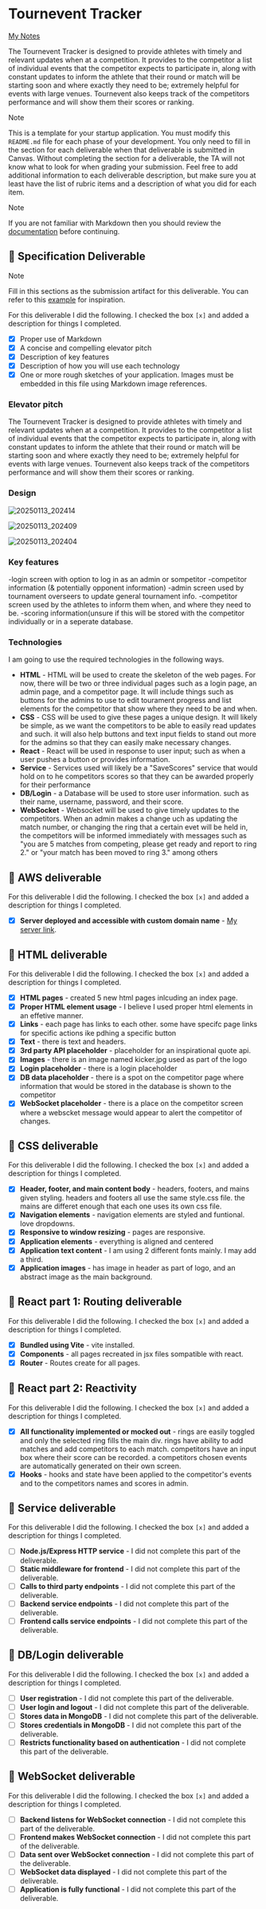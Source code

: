 # Tournevent Tracker

[My Notes](notes.md)

The Tournevent Tracker is designed to provide athletes with timely and relevant updates when at a competition. It provides to the competitor a list of individual events that the competitor expects to participate in, along with constant updates to inform the athlete that their round or match will be starting soon and where exactly they need to be; extremely helpful for events with large venues. Tournevent also keeps track of the competitors performance and will show them their scores or ranking.


> [!NOTE]
>  This is a template for your startup application. You must modify this `README.md` file for each phase of your development. You only need to fill in the section for each deliverable when that deliverable is submitted in Canvas. Without completing the section for a deliverable, the TA will not know what to look for when grading your submission. Feel free to add additional information to each deliverable description, but make sure you at least have the list of rubric items and a description of what you did for each item.

> [!NOTE]
>  If you are not familiar with Markdown then you should review the [documentation](https://docs.github.com/en/get-started/writing-on-github/getting-started-with-writing-and-formatting-on-github/basic-writing-and-formatting-syntax) before continuing.

## 🚀 Specification Deliverable

> [!NOTE]
>  Fill in this sections as the submission artifact for this deliverable. You can refer to this [example](https://github.com/webprogramming260/startup-example/blob/main/README.md) for inspiration.

For this deliverable I did the following. I checked the box `[x]` and added a description for things I completed.

- [x] Proper use of Markdown
- [x] A concise and compelling elevator pitch
- [x] Description of key features
- [x] Description of how you will use each technology
- [x] One or more rough sketches of your application. Images must be embedded in this file using Markdown image references.

### Elevator pitch

The Tournevent Tracker is designed to provide athletes with timely and relevant updates when at a competition. It provides to the competitor a list of individual events that the competitor expects to participate in, along with constant updates to inform the athlete that their round or match will be starting soon and where exactly they need to be; extremely helpful for events with large venues. Tournevent also keeps track of the competitors performance and will show them their scores or ranking.

### Design

![20250113_202414](https://github.com/user-attachments/assets/9684a88d-c867-4992-99df-21a16de82bdb)

![20250113_202409](https://github.com/user-attachments/assets/17b57e7f-140f-4c91-9030-fc5b81629eac)

![20250113_202404](https://github.com/user-attachments/assets/5ad0ddc5-9766-4601-91ca-e0b4a1dc3c69)

### Key features

-login screen with option to log in as an admin or sompetitor
-competitor information (& potentially opponent information)
-admin screen used by tournament overseers to update general tournament info.
-competitor screen used by the athletes to inform them when, and where they need to be.
-scoring information(unsure if this will be stored with the competitor individually or in a seperate database.

### Technologies

I am going to use the required technologies in the following ways.

- **HTML** - HTML will be used to create the skeleton of the web pages. For now, there will be two or three individual pages such as a login page, an admin page, and a competitor page. It will include things such as buttons for the admins to use to edit tourament progress and list elements for the competitor that show where they need to be and when.
- **CSS** - CSS will be used to give these pages a unique design. It will likely be simple, as we want the competitors to be able to easily read updates and such. it will also help buttons and text input fields to stand out more for the admins so that they can easily make necessary changes.
- **React** - React will be used in response to user input; such as when a user pushes a button or provides information.
- **Service** - Services used will likely be a "SaveScores" service that would hold on to he competitors scores so that they can be awarded properly for their performance
- **DB/Login** - a Database will be used to store user information. such as their name, username, password, and their score.
- **WebSocket** - Websocket will be used to give timely updates to the competitors. When an admin makes a change uch as updating the match number, or changing the ring that a certain evet will be held in, the competitors will be informed immediately with messages such as "you are 5 matches from competing, please get ready and report to ring 2." or "your match has been moved to ring 3." among others

## 🚀 AWS deliverable

For this deliverable I did the following. I checked the box `[x]` and added a description for things I completed.

- [x] **Server deployed and accessible with custom domain name** - [My server link](https://startup.timkaboti.com/).

## 🚀 HTML deliverable

For this deliverable I did the following. I checked the box `[x]` and added a description for things I completed.

- [x] **HTML pages** - created 5 new html pages inlcuding an index page.
- [x] **Proper HTML element usage** - I believe I used proper html elements in an effetive manner.
- [x] **Links** - each page has links to each other. some have specifc page links for specific actions ike pdhing a specific button
- [x] **Text** - there is text and headers.
- [x] **3rd party API placeholder** - placeholder for an inspirational quote api.
- [x] **Images** - there is an image named kicker.jpg used as part of the logo
- [x] **Login placeholder** - there is a login placeholder
- [x] **DB data placeholder** - there is a spot on the competitor page where information that would be stored in the database is shown to the competitor  
- [x] **WebSocket placeholder** - there is a place on the competitor screen where a webscket message would appear to alert the competitor of changes.

## 🚀 CSS deliverable

For this deliverable I did the following. I checked the box `[x]` and added a description for things I completed.

- [x] **Header, footer, and main content body** - headers, footers, and mains given styling. headers and footers all use the same style.css file. the mains are differet enough that each one uses its own css file.
- [x] **Navigation elements** - navigation elements are styled and funtional. love dropdowns.
- [x] **Responsive to window resizing** - pages are responsive.
- [x] **Application elements** - everything is aligned and centered
- [x] **Application text content** - I am using 2 different fonts mainly. I may add a third.
- [x] **Application images** - has image in header as part of logo, and an abstract image as the main background.

## 🚀 React part 1: Routing deliverable

For this deliverable I did the following. I checked the box `[x]` and added a description for things I completed.

- [x] **Bundled using Vite** - vite installed.
- [x] **Components** - all pages recreated in jsx files sompatible with react.
- [x] **Router** - Routes create for all pages.

## 🚀 React part 2: Reactivity

For this deliverable I did the following. I checked the box `[x]` and added a description for things I completed.

- [x] **All functionality implemented or mocked out** - rings are easily toggled and only the selected ring fills the main div. rings have ability to add matches and add competitors to each match. competitors have an input box where their score can be recorded.
a competitors chosen events are automatically generated on their own screen.
- [x] **Hooks** - hooks and state have been applied to the competitor's events and to the competitors names and scores in admin.

## 🚀 Service deliverable

For this deliverable I did the following. I checked the box `[x]` and added a description for things I completed.

- [ ] **Node.js/Express HTTP service** - I did not complete this part of the deliverable.
- [ ] **Static middleware for frontend** - I did not complete this part of the deliverable.
- [ ] **Calls to third party endpoints** - I did not complete this part of the deliverable.
- [ ] **Backend service endpoints** - I did not complete this part of the deliverable.
- [ ] **Frontend calls service endpoints** - I did not complete this part of the deliverable.

## 🚀 DB/Login deliverable

For this deliverable I did the following. I checked the box `[x]` and added a description for things I completed.

- [ ] **User registration** - I did not complete this part of the deliverable.
- [ ] **User login and logout** - I did not complete this part of the deliverable.
- [ ] **Stores data in MongoDB** - I did not complete this part of the deliverable.
- [ ] **Stores credentials in MongoDB** - I did not complete this part of the deliverable.
- [ ] **Restricts functionality based on authentication** - I did not complete this part of the deliverable.

## 🚀 WebSocket deliverable

For this deliverable I did the following. I checked the box `[x]` and added a description for things I completed.

- [ ] **Backend listens for WebSocket connection** - I did not complete this part of the deliverable.
- [ ] **Frontend makes WebSocket connection** - I did not complete this part of the deliverable.
- [ ] **Data sent over WebSocket connection** - I did not complete this part of the deliverable.
- [ ] **WebSocket data displayed** - I did not complete this part of the deliverable.
- [ ] **Application is fully functional** - I did not complete this part of the deliverable.
